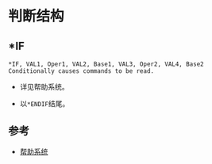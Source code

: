 # 判断结构

## *IF

```
*IF, VAL1, Oper1, VAL2, Base1, VAL3, Oper2, VAL4, Base2
Conditionally causes commands to be read.
```

- 详见帮助系统。

- 以`*ENDIF`结尾。

## 参考

- [帮助系统](http://www.mm.bme.hu/~gyebro/files/ans_help_v182/ans_cmd/Hlp_C_IF.html)

